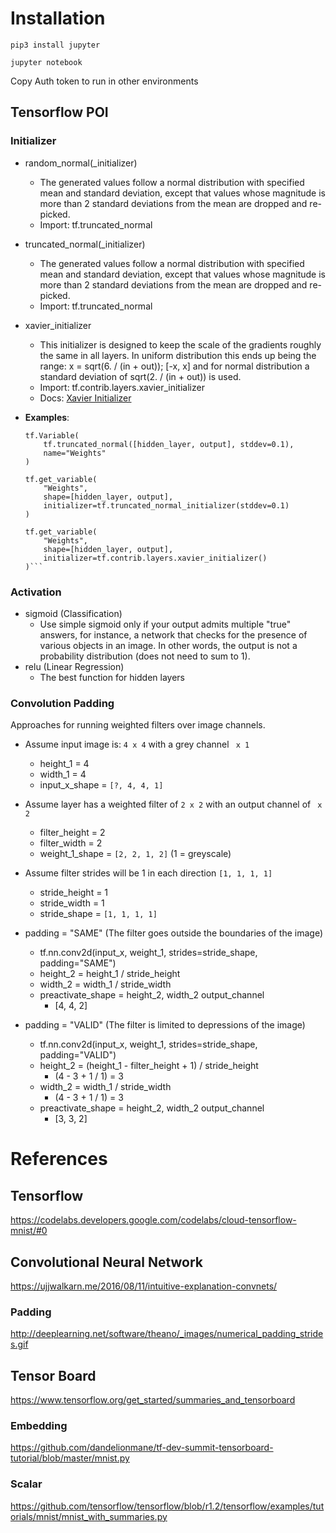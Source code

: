 # Installation

`pip3 install jupyter`

`jupyter notebook`

Copy Auth token to run in other environments


## Tensorflow POI

### Initializer
* random_normal(_initializer)
    * The generated values follow a normal distribution with specified mean and standard deviation, except that values whose magnitude is more than 2 standard deviations from the mean are dropped and re-picked.
    * Import: tf.truncated_normal
* truncated_normal(_initializer)
    * The generated values follow a normal distribution with specified mean and standard deviation, except that values whose magnitude is more than 2 standard deviations from the mean are dropped and re-picked.
    * Import: tf.truncated_normal

* xavier_initializer
    * This initializer is designed to keep the scale of the gradients roughly the same in all layers. In uniform distribution this ends up being the range: x = sqrt(6. / (in + out)); [-x, x] and for normal distribution a standard deviation of sqrt(2. / (in + out)) is used.
    * Import: tf.contrib.layers.xavier_initializer
    * Docs: [Xavier Initializer](https://www.tensorflow.org/api_docs/python/tf/contrib/layers/xavier_initializer)
* **Examples**:
    ```
    tf.Variable(
        tf.truncated_normal([hidden_layer, output], stddev=0.1),
        name="Weights"
    )
    ```
    ```
    tf.get_variable(
        "Weights",
        shape=[hidden_layer, output],
        initializer=tf.truncated_normal_initializer(stddev=0.1)
    )
    ```
    ```
    tf.get_variable(
        "Weights",
        shape=[hidden_layer, output],
        initializer=tf.contrib.layers.xavier_initializer()
    )```

### Activation
* sigmoid (Classification)
  * Use simple sigmoid only if your output admits multiple "true" answers, for instance, a network that checks for the presence of various objects in an image. In other words, the output is not a probability distribution (does not need to sum to 1).
* relu (Linear Regression)
  * The best function for hidden layers

### Convolution Padding
Approaches for running weighted filters over image channels.

* Assume input image is: `4 x 4` with a grey channel ` x 1`
    * height_1 = 4
    * width_1 = 4
    * input_x_shape = `[?, 4, 4, 1]`
* Assume layer has a weighted filter of `2 x 2` with an output channel of ` x 2`
    * filter_height = 2
    * filter_width = 2
    * weight_1_shape = `[2, 2, 1, 2]` (1 = greyscale)
* Assume filter strides will be 1 in each direction `[1, 1, 1, 1]`
    * stride_height = 1
    * stride_width = 1
    * stride_shape = `[1, 1, 1, 1]`
* padding = "SAME" (The filter goes outside the boundaries of the image)
    * tf.nn.conv2d(input_x, weight_1, strides=stride_shape, padding="SAME")
    * height_2 = height_1 / stride_height
    * width_2 = width_1 / stride_width
    * preactivate_shape = height_2, width_2 output_channel
        * [4, 4, 2]

* padding = "VALID" (The filter is limited to depressions of the image)
    * tf.nn.conv2d(input_x, weight_1, strides=stride_shape, padding="VALID")
    * height_2 = (height_1 - filter_height + 1) / stride_height
        * (4 - 3 + 1 / 1) = 3
    * width_2 = width_1 / stride_width
        * (4 - 3 + 1 / 1) = 3
    * preactivate_shape = height_2, width_2 output_channel
        * [3, 3, 2]


# References

## Tensorflow
https://codelabs.developers.google.com/codelabs/cloud-tensorflow-mnist/#0

## Convolutional Neural Network
https://ujjwalkarn.me/2016/08/11/intuitive-explanation-convnets/

### Padding
http://deeplearning.net/software/theano/_images/numerical_padding_strides.gif

## Tensor Board
https://www.tensorflow.org/get_started/summaries_and_tensorboard

### Embedding
https://github.com/dandelionmane/tf-dev-summit-tensorboard-tutorial/blob/master/mnist.py

### Scalar
https://github.com/tensorflow/tensorflow/blob/r1.2/tensorflow/examples/tutorials/mnist/mnist_with_summaries.py

